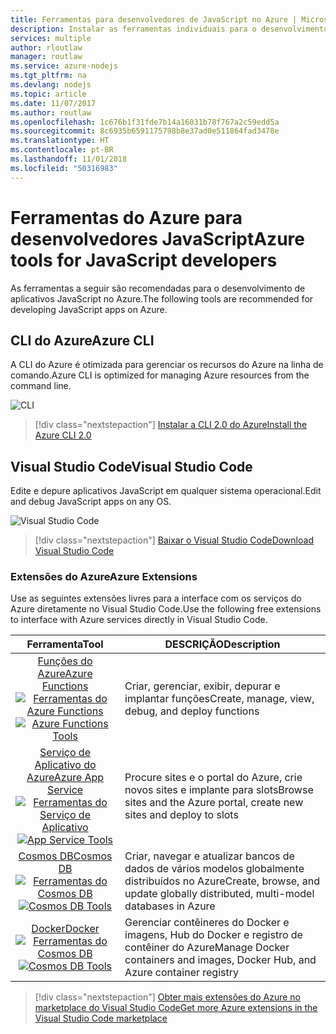 ```yaml
---
title: Ferramentas para desenvolvedores de JavaScript no Azure | Microsoft Docs
description: Instalar as ferramentas individuais para o desenvolvimento em JavaScript no Azure
services: multiple
author: rloutlaw
manager: routlaw
ms.service: azure-nodejs
ms.tgt_pltfrm: na
ms.devlang: nodejs
ms.topic: article
ms.date: 11/07/2017
ms.author: routlaw
ms.openlocfilehash: 1c676b1f31fde7b14a16031b78f767a2c59edd5a
ms.sourcegitcommit: 8c6935b6591175798b8e37ad0e511864fad3478e
ms.translationtype: HT
ms.contentlocale: pt-BR
ms.lasthandoff: 11/01/2018
ms.locfileid: "50316983"
---
```

# <a name="azure-tools-for-javascript-developers"></a><span data-ttu-id="8b172-103">Ferramentas do Azure para desenvolvedores JavaScript</span><span class="sxs-lookup"><span data-stu-id="8b172-103">Azure tools for JavaScript developers</span></span>
<span data-ttu-id="8b172-104">As ferramentas a seguir são recomendadas para o desenvolvimento de aplicativos JavaScript no Azure.</span><span class="sxs-lookup"><span data-stu-id="8b172-104">The following tools are recommended for developing JavaScript apps on Azure.</span></span>

## <a name="azure-cli"></a><span data-ttu-id="8b172-105">CLI do Azure</span><span class="sxs-lookup"><span data-stu-id="8b172-105">Azure CLI</span></span>
<span data-ttu-id="8b172-106">A CLI do Azure é otimizada para gerenciar os recursos do Azure na linha de comando.</span><span class="sxs-lookup"><span data-stu-id="8b172-106">Azure CLI is optimized for managing Azure resources from the command line.</span></span>

![CLI](media/node-azure-tools/cli.png)
 
> [!div class="nextstepaction"]
> [<span data-ttu-id="8b172-108">Instalar a CLI 2.0 do Azure</span><span class="sxs-lookup"><span data-stu-id="8b172-108">Install the Azure CLI 2.0</span></span>](https://docs.microsoft.com/cli/azure/install-az-cli2)

## <a name="visual-studio-code"></a><span data-ttu-id="8b172-109">Visual Studio Code</span><span class="sxs-lookup"><span data-stu-id="8b172-109">Visual Studio Code</span></span>
<span data-ttu-id="8b172-110">Edite e depure aplicativos JavaScript em qualquer sistema operacional.</span><span class="sxs-lookup"><span data-stu-id="8b172-110">Edit and debug JavaScript apps on any OS.</span></span>

![Visual Studio Code](media/node-azure-tools/vs-code.png)

> [!div class="nextstepaction"]
> [<span data-ttu-id="8b172-112">Baixar o Visual Studio Code</span><span class="sxs-lookup"><span data-stu-id="8b172-112">Download Visual Studio Code</span></span>](https://code.visualstudio.com)

### <a name="azure-extensions"></a><span data-ttu-id="8b172-113">Extensões do Azure</span><span class="sxs-lookup"><span data-stu-id="8b172-113">Azure Extensions</span></span>
<span data-ttu-id="8b172-114">Use as seguintes extensões livres para a interface com os serviços do Azure diretamente no Visual Studio Code.</span><span class="sxs-lookup"><span data-stu-id="8b172-114">Use the following free extensions to interface with Azure services directly in Visual Studio Code.</span></span>

| <span data-ttu-id="8b172-115">Ferramenta</span><span class="sxs-lookup"><span data-stu-id="8b172-115">Tool</span></span> | <span data-ttu-id="8b172-116">DESCRIÇÃO</span><span class="sxs-lookup"><span data-stu-id="8b172-116">Description</span></span>  |
|:---------:|---------|
| [<span data-ttu-id="8b172-117">Funções do Azure</span><span class="sxs-lookup"><span data-stu-id="8b172-117">Azure Functions</span></span>](https://marketplace.visualstudio.com/items?itemName=ms-azuretools.vscode-azurefunctions) <br> <span data-ttu-id="8b172-118">[![Ferramentas do Azure Functions](media/node-azure-tools/icon-azure-functions.png)](https://marketplace.visualstudio.com/items?itemName=ms-azuretools.vscode-azurefunctions)</span><span class="sxs-lookup"><span data-stu-id="8b172-118">[![Azure Functions Tools](media/node-azure-tools/icon-azure-functions.png)](https://marketplace.visualstudio.com/items?itemName=ms-azuretools.vscode-azurefunctions)</span></span> | <span data-ttu-id="8b172-119">Criar, gerenciar, exibir, depurar e implantar funções</span><span class="sxs-lookup"><span data-stu-id="8b172-119">Create, manage, view, debug, and deploy functions</span></span>|
| [<span data-ttu-id="8b172-120">Serviço de Aplicativo do Azure</span><span class="sxs-lookup"><span data-stu-id="8b172-120">Azure App Service</span></span>](https://marketplace.visualstudio.com/items?itemName=ms-azuretools.vscode-azureappservice) <br> <span data-ttu-id="8b172-121">[![Ferramentas do Serviço de Aplicativo](media/node-azure-tools/icon-azure-app-service.png)](https://marketplace.visualstudio.com/items?itemName=ms-azuretools.vscode-azureappservice)</span><span class="sxs-lookup"><span data-stu-id="8b172-121">[![App Service Tools](media/node-azure-tools/icon-azure-app-service.png)](https://marketplace.visualstudio.com/items?itemName=ms-azuretools.vscode-azureappservice)</span></span> | <span data-ttu-id="8b172-122">Procure sites e o portal do Azure, crie novos sites e implante para slots</span><span class="sxs-lookup"><span data-stu-id="8b172-122">Browse sites and the Azure portal, create new sites and deploy to slots</span></span> |
| [<span data-ttu-id="8b172-123">Cosmos DB</span><span class="sxs-lookup"><span data-stu-id="8b172-123">Cosmos DB </span></span>](https://marketplace.visualstudio.com/items?itemName=ms-azuretools.vscode-cosmosdb)  <br> <span data-ttu-id="8b172-124">[![Ferramentas do Cosmos DB](media/node-azure-tools/icon-cosmos-db.png)](https://marketplace.visualstudio.com/items?itemName=ms-azuretools.vscode-cosmosdb)</span><span class="sxs-lookup"><span data-stu-id="8b172-124">[![Cosmos DB Tools](media/node-azure-tools/icon-cosmos-db.png)](https://marketplace.visualstudio.com/items?itemName=ms-azuretools.vscode-cosmosdb)</span></span>| <span data-ttu-id="8b172-125">Criar, navegar e atualizar bancos de dados de vários modelos globalmente distribuídos no Azure</span><span class="sxs-lookup"><span data-stu-id="8b172-125">Create, browse, and update globally distributed, multi-model databases in Azure</span></span> |
| [<span data-ttu-id="8b172-126">Docker</span><span class="sxs-lookup"><span data-stu-id="8b172-126">Docker</span></span>](https://marketplace.visualstudio.com/items?itemName=formulahendry.docker-explorer)   <br> <span data-ttu-id="8b172-127">[![Ferramentas do Cosmos DB](media/node-azure-tools/icon-docker.png)](https://marketplace.visualstudio.com/items?itemName=formulahendry.docker-explorer)</span><span class="sxs-lookup"><span data-stu-id="8b172-127">[![Cosmos DB Tools](media/node-azure-tools/icon-docker.png)](https://marketplace.visualstudio.com/items?itemName=formulahendry.docker-explorer)</span></span>| <span data-ttu-id="8b172-128">Gerenciar contêineres do Docker e imagens, Hub do Docker e registro de contêiner do Azure</span><span class="sxs-lookup"><span data-stu-id="8b172-128">Manage Docker containers and images, Docker Hub, and Azure container registry</span></span> |

> [!div class="nextstepaction"]
> [<span data-ttu-id="8b172-129">Obter mais extensões do Azure no marketplace do Visual Studio Code</span><span class="sxs-lookup"><span data-stu-id="8b172-129">Get more Azure extensions in the Visual Studio Code marketplace</span></span>](https://marketplace.visualstudio.com/search?term=azure&target=VSCode&category=All%20categories&sortBy=Relevance)